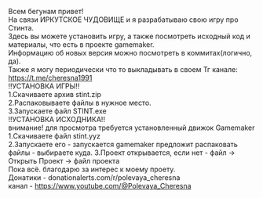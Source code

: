 Всем бегунам привет!  
На связи ИРКУТСКОЕ ЧУДОВИЩЕ и я разрабатываю свою игру про Стинта.  
Здесь вы можете установить игру, а также посмотреть исходный код и материалы, что есть в проекте gamemaker.  
Информацию об новых версия можно посмотреть в коммитах(логично, да).  
Также я могу периодически что то выкладывать в своем Тг канале: https://t.me/cheresna1991  
!!УСТАНОВКА ИГРЫ!!    
1.Скачиваете архив stint.zip  
2.Распаковываете файлы в нужное место.  
3.Запускаете файл STINT.exe  
!!УСТАНОВКА ИСХОДНИКА!!  
внимание! для просмотра требуется установленный движок Gamemaker 
1.Скачиваете файл stint.yyz  
2.Запускаете его - запускается gamemaker предложит распаковать файлы - выбираете куда.
3.Проект открывается, если нет - файл -> Открыть Проект -> файл проекта  
Пока всё.
благодарю за интерес к моему проету.  
Донатики - donationalerts.com/r/polevaya_cheresna  
канал - https://www.youtube.com/@Polevaya_Cheresna  

